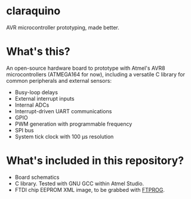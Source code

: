# claraquino
AVR microcontroller prototyping, made better.

# What's this?
An open-source hardware board to prototype with Atmel's AVR8 microcontrollers (ATMEGA164 for now),
including a versatile C library for common peripherals and external sensors:
* Busy-loop delays
* External interrupt inputs
* Internal ADCs
* Interrupt-driven UART communications
* GPIO
* PWM generation with programmable frequency
* SPI bus
* System tick clock with 100 μs resolution

# What's included in this repository?
* Board schematics
* C library. Tested with GNU GCC within Atmel Studio.
* FTDI chip EEPROM XML image, to be grabbed with [FTPROG](http://www.ftdichip.com/Support/Utilities.htm).

